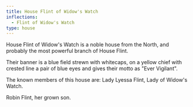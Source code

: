 ```yaml
---
title: House Flint of Widow's Watch
inflections:
  - Flint of Widow's Watch
type: house
---
```


House Flint of Widow's Watch is a noble house from the North, and probably the most powerful branch of House Flint.

Their banner is a blue field strewn with whitecaps, on a yellow chief with crested line a pair of blue eyes and gives their motto as "Ever Vigilant".

The known members of this house are: Lady Lyessa Flint, Lady of Widow's Watch.

Robin Flint, her grown son.


